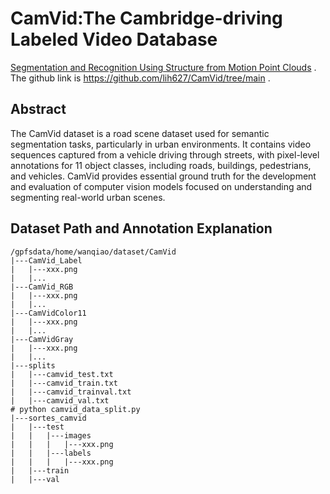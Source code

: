 # CamVid:The Cambridge-driving Labeled Video Database
[Segmentation and Recognition Using Structure from Motion Point Clouds](https://link.springer.com/chapter/10.1007/978-3-540-88682-2_5) .  
The github link is https://github.com/lih627/CamVid/tree/main .
 
## Abstract
The CamVid dataset is a road scene dataset used for semantic segmentation tasks, particularly in urban environments. It contains video sequences captured from a vehicle driving through streets, with pixel-level annotations for 11 object classes, including roads, buildings, pedestrians, and vehicles. CamVid provides essential ground truth for the development and evaluation of computer vision models focused on understanding and segmenting real-world urban scenes.  

## Dataset Path and Annotation Explanation 
```
/gpfsdata/home/wanqiao/dataset/CamVid
|---CamVid_Label   
|   |---xxx.png  
|   |...  
|---CamVid_RGB    
|   |---xxx.png  
|   |...  
|---CamVidColor11  
|   |---xxx.png
|   |...
|---CamVidGray
|   |---xxx.png
|   |...
|---splits
|   |---camvid_test.txt
|   |---camvid_train.txt
|   |---camvid_trainval.txt
|   |---camvid_val.txt
# python camvid_data_split.py
|---sortes_camvid
|   |---test
|   |   |---images
|   |   |   |---xxx.png
|   |   |---labels
|   |   |   |---xxx.png
|   |---train
|   |---val  
```    
